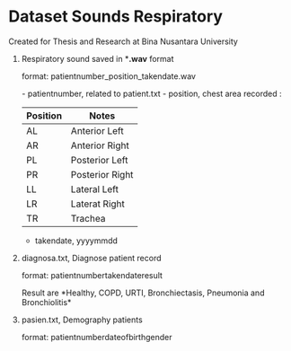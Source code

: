 # Dataset Sounds Respiratory

Created for Thesis and Research at Bina Nusantara University

1. Respiratory sound saved in ***.wav** format
    <p>format: patientnumber_position_takendate.wav</p>
    - patientnumber, related to patient.txt
    - position, chest area recorded :

    | Position | Notes |
    | --- | --- |
    | AL | Anterior Left |
    | AR | Anterior Right |
    | PL | Posterior Left | 
    | PR | Posterior Right | 
    | LL | Lateral Left |
    | LR | Laterat Right |
    | TR | Trachea |
    - takendate, yyyymmdd
2. diagnosa.txt, Diagnose patient record
    <p>format: patientnumber<tab>takendate<tab>result</p>
    Result are *Healthy, COPD, URTI, Bronchiectasis, Pneumonia and Bronchiolitis*
3. pasien.txt, Demography patients
    <p>format: patientnumber<tab>dateofbirth<tab>gender</p>    


